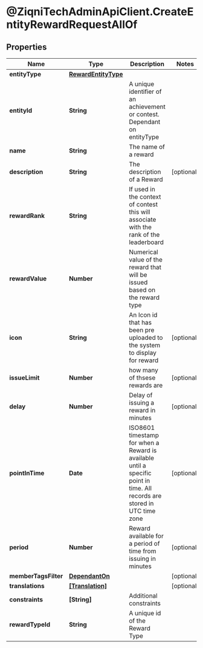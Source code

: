 # @ZiqniTechAdminApiClient.CreateEntityRewardRequestAllOf

## Properties

Name | Type | Description | Notes
------------ | ------------- | ------------- | -------------
**entityType** | [**RewardEntityType**](RewardEntityType.md) |  | 
**entityId** | **String** | A unique identifier of an achievement or contest. Dependant on entityType | 
**name** | **String** | The name of a reward | 
**description** | **String** | The description of a Reward | [optional] 
**rewardRank** | **String** | If used in the context of contest this will associate with the rank of the leaderboard | 
**rewardValue** | **Number** | Numerical value of the reward that will be issued based on the reward type | 
**icon** | **String** | An Icon id that has been pre uploaded to the system to display for reward | [optional] 
**issueLimit** | **Number** | how many of thsese rewards are | [optional] 
**delay** | **Number** | Delay of issuing a reward in minutes | [optional] 
**pointInTime** | **Date** | ISO8601 timestamp for when a Reward is available until a specific point in time. All records are stored in UTC time zone | [optional] 
**period** | **Number** | Reward available for a period of time from issuing in minutes | [optional] 
**memberTagsFilter** | [**DependantOn**](DependantOn.md) |  | [optional] 
**translations** | [**[Translation]**](Translation.md) |  | [optional] 
**constraints** | **[String]** | Additional constraints | 
**rewardTypeId** | **String** | A unique id of the Reward Type | 


